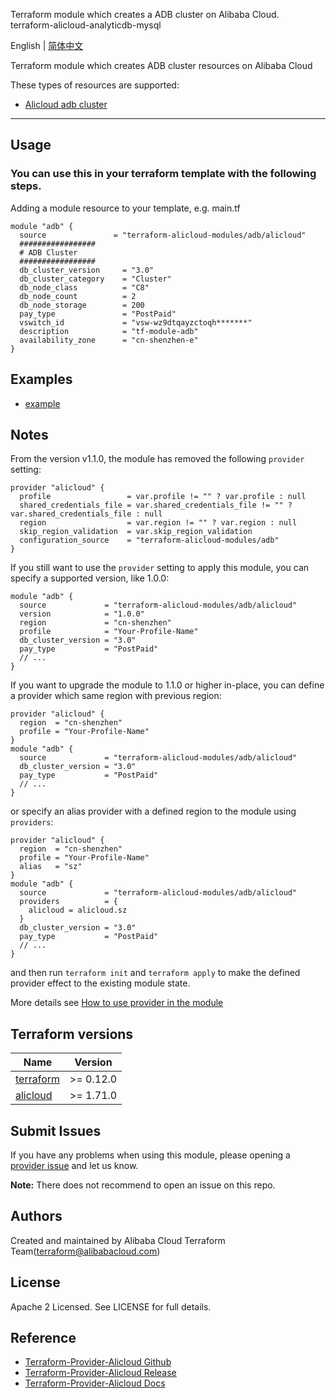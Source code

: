Terraform module which creates a ADB cluster on Alibaba Cloud.  
terraform-alicloud-analyticdb-mysql


English | [简体中文](https://github.com/terraform-alicloud-modules/terraform-alicloud-analyticdb-mysql/blob/master/README-CN.md)

Terraform module which creates ADB cluster resources on Alibaba Cloud

These types of resources are supported:

* [Alicloud adb cluster](https://www.terraform.io/docs/providers/alicloud/r/adb_cluster.html)

----------------------

## Usage

### You can use this in your terraform template with the following steps.

Adding a module resource to your template, e.g. main.tf

```hcl
module "adb" {
  source               = "terraform-alicloud-modules/adb/alicloud"
  #################
  # ADB Cluster
  #################
  db_cluster_version     = "3.0"
  db_cluster_category    = "Cluster"
  db_node_class          = "C8"
  db_node_count          = 2
  db_node_storage        = 200
  pay_type               = "PostPaid"
  vswitch_id             = "vsw-wz9dtqayzctoqh*******"
  description            = "tf-module-adb"
  availability_zone      = "cn-shenzhen-e"
}
```

## Examples

* [example](https://github.com/terraform-alicloud-modules/terraform-alicloud-analyticdb-mysql/tree/master/examples/complete)

## Notes
From the version v1.1.0, the module has removed the following `provider` setting:

```hcl
provider "alicloud" {
  profile                 = var.profile != "" ? var.profile : null
  shared_credentials_file = var.shared_credentials_file != "" ? var.shared_credentials_file : null
  region                  = var.region != "" ? var.region : null
  skip_region_validation  = var.skip_region_validation
  configuration_source    = "terraform-alicloud-modules/adb"
}
```

If you still want to use the `provider` setting to apply this module, you can specify a supported version, like 1.0.0:

```hcl
module "adb" {
  source             = "terraform-alicloud-modules/adb/alicloud"
  version            = "1.0.0"
  region             = "cn-shenzhen"
  profile            = "Your-Profile-Name"
  db_cluster_version = "3.0"
  pay_type           = "PostPaid"
  // ...
}
```

If you want to upgrade the module to 1.1.0 or higher in-place, you can define a provider which same region with
previous region:

```hcl
provider "alicloud" {
  region  = "cn-shenzhen"
  profile = "Your-Profile-Name"
}
module "adb" {
  source             = "terraform-alicloud-modules/adb/alicloud"
  db_cluster_version = "3.0"
  pay_type           = "PostPaid"
  // ...
}
```
or specify an alias provider with a defined region to the module using `providers`:

```hcl
provider "alicloud" {
  region  = "cn-shenzhen"
  profile = "Your-Profile-Name"
  alias   = "sz"
}
module "adb" {
  source             = "terraform-alicloud-modules/adb/alicloud"
  providers          = {
    alicloud = alicloud.sz
  }
  db_cluster_version = "3.0"
  pay_type           = "PostPaid"
  // ...
}
```

and then run `terraform init` and `terraform apply` to make the defined provider effect to the existing module state.

More details see [How to use provider in the module](https://www.terraform.io/docs/language/modules/develop/providers.html#passing-providers-explicitly)

## Terraform versions

| Name | Version |
|------|---------|
| <a name="requirement_terraform"></a> [terraform](#requirement\_terraform) | >= 0.12.0 |
| <a name="requirement_alicloud"></a> [alicloud](#requirement\_alicloud) | >= 1.71.0 |

Submit Issues
-------------
If you have any problems when using this module, please opening a [provider issue](https://github.com/terraform-providers/terraform-provider-alicloud/issues/new) and let us know.

**Note:** There does not recommend to open an issue on this repo.

Authors
---------
Created and maintained by Alibaba Cloud Terraform Team(terraform@alibabacloud.com)

License
----
Apache 2 Licensed. See LICENSE for full details.

Reference
---------
* [Terraform-Provider-Alicloud Github](https://github.com/terraform-providers/terraform-provider-alicloud)
* [Terraform-Provider-Alicloud Release](https://releases.hashicorp.com/terraform-provider-alicloud/)
* [Terraform-Provider-Alicloud Docs](https://www.terraform.io/docs/providers/alicloud/index.html)
